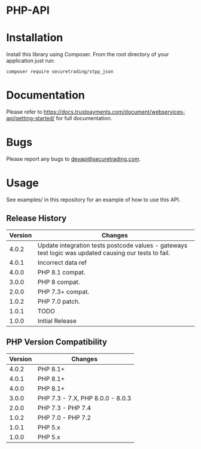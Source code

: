 # PHP-API

# Installation

Install this library using Composer.  From the root directory of your application just run:

    composer require securetrading/stpp_json
    
# Documentation

Please refer to https://docs.trustpayments.com/document/webservices-api/getting-started/ for full documentation.

# Bugs

Please report any bugs to devapi@securetrading.com.

# Usage

See examples/ in this repository for an example of how to use this API.

## Release History

| Version | Changes                                                                                               |
|---------|-------------------------------------------------------------------------------------------------------|
| 4.0.2   | Update integration tests postcode values - gateways test logic was updated causing our tests to fail. |
| 4.0.1   | Incorrect data ref                                                                                    |
| 4.0.0   | PHP 8.1 compat.                                                                                       |
| 3.0.0   | PHP 8 compat.                                                                                         |
| 2.0.0   | PHP 7.3+ compat.                                                                                      |
| 1.0.2   | PHP 7.0 patch.                                                                                        |
| 1.0.1   | TODO                                                                                                  |
| 1.0.0   | Initial Release                                                                                       |

## PHP Version Compatibility

| Version | Changes                            |
|---------|------------------------------------|
| 4.0.2   | PHP 8.1+                           |
| 4.0.1   | PHP 8.1+                           |
| 4.0.0   | PHP 8.1+                           |
| 3.0.0   | PHP 7.3 - 7.X, PHP 8.0.0 - 8.0.3   |
| 2.0.0   | PHP 7.3 - PHP 7.4                  |
| 1.0.2   | PHP 7.0 - PHP 7.2                  |
| 1.0.1   | PHP 5.x                            |
| 1.0.0   | PHP 5.x                            |
